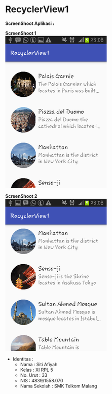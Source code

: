 # RecyclerView1

**ScreenShoot Aplikasi :**

**ScreenShoot 1** <br>
![1.1](https://github.com/sitiafiyah/RecyclerView1/blob/master/1.1.png)

**ScreenShoot 2** <br>
![1.2](https://github.com/sitiafiyah/RecyclerView1/blob/master/1.2.png)

* Identitas : 
    * Nama : Siti Afiyah 
    * Kelas : XI RPL 5 
    * No. Urut : 33 
    * NIS : 4839/1558.070 
    * Nama Sekolah : SMK Telkom Malang
